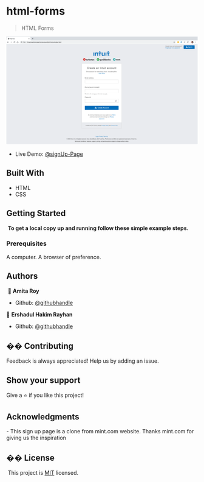 # html-forms

> HTML Forms

![screenshot](./assets/images/website.png)

- Live Demo: [@signUp-Page](https://raw.githack.com/Amita-Roy/html-forms/sign-up/index.html)

## Built With

- HTML
- CSS
  ​

## Getting Started

​
**To get a local copy up and running follow these simple example steps.**
​
​

### Prerequisites

A computer.
A browser of preference.
​

## Authors

​
👤 **Amita Roy**
​

- Github: [@githubhandle](https://github.com/Amita-Roy)

👤 **Ershadul Hakim Rayhan**
​

- Github: [@githubhandle](https://github.com/ershadul1)
  ​

## �� Contributing

​Feedback is always appreciated! Help us by adding an issue.
​

## Show your support

​Give a ⭐️ if you like this project!
​

## Acknowledgments

​- This sign up page is a clone from mint.com website. Thanks mint.com for giving us the inspiration
​

## �� License

​
This project is [MIT](lic.url) licensed.
